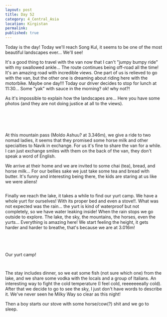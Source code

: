 ```yaml
---
layout: post
title: Day 52
category: 4_Central_Asia
location: Kirgistan
permalink: 
published: true
---
```


Today is the day! Today we'll reach Song Kul, it seems to be one of the most beautiful landscapes ever... We'll see!

It's a good thing to travel with the van now that I can't "jumpy bumpy ride" with my swallowed ankle... The route continues being off-road all the time! It's an amazing road with incredible views. One part of us is relieved to go with the van, but the other one is dreaming about riding here with the motorbike. Maybe one day!!! Today our driver decides to stop for lunch at 11:30... Some "yak" with sauce in the morning? ok! why not?! 

As it's impossible to explain how the landscapes are... Here you have some photos (and they are not doing justice at all to the views).

<p><a
href="https://lh3.googleusercontent.com/c4K1UHP7n3m0I2FrnEVGpxDn8IoqK6elH1B4uftxSmbrq8aDYa8atXymj-tTjOOOwSRVt7-BmdubrQr4XHLzAVQVw28Rk-QmOGJ4lgd4l9OCrFaEynd3ZK71uWZqafPPY6p72PCZkUP6UuJfw8FgIpfSwV6ERAwXbucNtz6pBqFd3DHyprbNHAHkeHYucns6sVA9tkzPeAV5A_f2aVouxiGmgauyeH7KWa0dT19rw-cyqYoMmbuHSIWUbSGwh_02CM4_wbyvQq52sz3UJ1B7eDHslcsE0zVb0c6S-Hyc5eNYOSSNpvG6zMVQGjTWA9CP_uLQ0AkMY11es7-Lq2xpOPxioqz5Wf2Lcjw6-K5K2BACSwU-RVci0am-hGS57scbKXvOgkY8nXdgL3vWO0NnWxeKcDtFF2sXSWrC3ETwJpQr6zHiPBkysO_Yx1JCsgIKtTkE5b-wqMBkIYgGANXzo2e41J8Yfea6FRHDcgzuos39BXZJToVoNsHr9IFeRQKMEpxG7jxB7s8i6oALvsBx_PXmgFT-9UyMPux9ML516hOI2JynteG81RYmlbDHyz045j9loQW0dzA3JOVrp4RfDb92-8m997PEKgLXz6hdrgldE2n_gwAbHHOvvLlbJeUBufUgkIZjjQuUGhr8ABOzTyvQfZccLJ8RgsmqNel1SplTIZaMfnaDAP6D3A=w840-h630-no"><img 
src="https://lh3.googleusercontent.com/c4K1UHP7n3m0I2FrnEVGpxDn8IoqK6elH1B4uftxSmbrq8aDYa8atXymj-tTjOOOwSRVt7-BmdubrQr4XHLzAVQVw28Rk-QmOGJ4lgd4l9OCrFaEynd3ZK71uWZqafPPY6p72PCZkUP6UuJfw8FgIpfSwV6ERAwXbucNtz6pBqFd3DHyprbNHAHkeHYucns6sVA9tkzPeAV5A_f2aVouxiGmgauyeH7KWa0dT19rw-cyqYoMmbuHSIWUbSGwh_02CM4_wbyvQq52sz3UJ1B7eDHslcsE0zVb0c6S-Hyc5eNYOSSNpvG6zMVQGjTWA9CP_uLQ0AkMY11es7-Lq2xpOPxioqz5Wf2Lcjw6-K5K2BACSwU-RVci0am-hGS57scbKXvOgkY8nXdgL3vWO0NnWxeKcDtFF2sXSWrC3ETwJpQr6zHiPBkysO_Yx1JCsgIKtTkE5b-wqMBkIYgGANXzo2e41J8Yfea6FRHDcgzuos39BXZJToVoNsHr9IFeRQKMEpxG7jxB7s8i6oALvsBx_PXmgFT-9UyMPux9ML516hOI2JynteG81RYmlbDHyz045j9loQW0dzA3JOVrp4RfDb92-8m997PEKgLXz6hdrgldE2n_gwAbHHOvvLlbJeUBufUgkIZjjQuUGhr8ABOzTyvQfZccLJ8RgsmqNel1SplTIZaMfnaDAP6D3A=w840-h630-no" alt=""></a></p>

<p><a
href="https://lh3.googleusercontent.com/UN-fRNm_IA66JCTsWVX69cSuht1kuOVmM7J-sa5jWucPWE0i_e5t0jLimFEkQTZ9PCrRfA5TlLtOhcrDJvV1T1lGICzJVX-B4ApxsDolW681NxKtYEgkZY_jJMP_WjVFHgwuU4JMTcqkquYQmPhxfTGQkhv3yPb0g5dY-nbDpTXIuuDNJ9C3cZgIt7GgLL757APuqT8zu5PExbzLJdZfdlfR4GcmGXLlC6b5dbQ9xr5MXSuy23vFq6_fS-DnYQ50QnMQOWAih4ETYc7VDW6kzDDC-QGcUdBMopGypOvMnL6rcxACbHVOdBy15K4M-PEdPEyIyJxCTFIWwWDx4Q8A1OffZlI0ce_SbeEAO2hjfR2CvW2OC35TaqD9wLDLCuvLjRBMkXaFPJ1yeSK3abcM1B_ifC6r4PepuNpkjM6MJHFM84ful3IbTX4H3d2Hs1CmosIA8VjbamZY0yfj3UFZa1hHxkcH0v5rTUnUT4ecvulOnPaU4MVdUxSLGAcIsaYen3-sbK_EGRzIb-qXdujwYXZl6X_dTcic4x6b6Dp0TSjYwlx2QGj4sDldshxQqF3GpwAJYiX-p89xTrqWmwBUAKXuIPa3mShX9X307_L0Z_Sntb6yGlUvSxnnnb19feYCXRpWcd2_45wb0Pd9JWIZG3VEDYh_lGg7bwK1Vr2x62jrhsM8C8TkjC4keA=w1052-h789-no"><img 
src="https://lh3.googleusercontent.com/UN-fRNm_IA66JCTsWVX69cSuht1kuOVmM7J-sa5jWucPWE0i_e5t0jLimFEkQTZ9PCrRfA5TlLtOhcrDJvV1T1lGICzJVX-B4ApxsDolW681NxKtYEgkZY_jJMP_WjVFHgwuU4JMTcqkquYQmPhxfTGQkhv3yPb0g5dY-nbDpTXIuuDNJ9C3cZgIt7GgLL757APuqT8zu5PExbzLJdZfdlfR4GcmGXLlC6b5dbQ9xr5MXSuy23vFq6_fS-DnYQ50QnMQOWAih4ETYc7VDW6kzDDC-QGcUdBMopGypOvMnL6rcxACbHVOdBy15K4M-PEdPEyIyJxCTFIWwWDx4Q8A1OffZlI0ce_SbeEAO2hjfR2CvW2OC35TaqD9wLDLCuvLjRBMkXaFPJ1yeSK3abcM1B_ifC6r4PepuNpkjM6MJHFM84ful3IbTX4H3d2Hs1CmosIA8VjbamZY0yfj3UFZa1hHxkcH0v5rTUnUT4ecvulOnPaU4MVdUxSLGAcIsaYen3-sbK_EGRzIb-qXdujwYXZl6X_dTcic4x6b6Dp0TSjYwlx2QGj4sDldshxQqF3GpwAJYiX-p89xTrqWmwBUAKXuIPa3mShX9X307_L0Z_Sntb6yGlUvSxnnnb19feYCXRpWcd2_45wb0Pd9JWIZG3VEDYh_lGg7bwK1Vr2x62jrhsM8C8TkjC4keA=w1052-h789-no" alt=""></a></p>

<p><a
href="https://lh3.googleusercontent.com/WT0CXYTQe2vBXYrtedCvsYBOFRyIgUd220laXWTyATWKbneeorKGBU2iW14-vgNhHuF940jcpyodzbEgSGkdOgs8piPVYDMi7vPvJ1l0qb6xU1woEp_a7LxKTLIhzWJHCdC7RfUISds7bc3N-Bvvjrp_U0JLDkcEfInhkMMQPlS6zF9TjQS_SxNieFIE9q4-m9kCPUejL4nyyDjIE8QaBGOi_UgIzKYK-obOp_fowHhJwGKZUnv9g_m5n9EQTGPmdGKtNrlehJWe8TbxBm44pI9kgF-EDinNAuYbLMfyrMEILZVEk8gzmb01e6jwy46G9En_GGOdeA6ORTHK5YF9yf2oKGrqQ0-zILEgZ0QWfO6jM-YtPWOOFEOs5L77ntEAPaz6TRes2a3fR92HfMRsExEatGHZqSnRbi2isrh2xdc6mmsg-XsrbgAdGjcc3qH9k1LSj8xMUfm1SdoxulZLiN-YXMciFI7RUZJPfhJ5cXLtPpYSs-BR3uoYavqlH1OC_9DI36oY8femhYF2fwQqgpDL9VhSEe6almQtWrYyCkldHozh_vW0_--UNpPsm6mjfuUG4jrkxVol7TcR2_c-ZTECLEArFcTjr8isIh_Rw0q09ClWcZ2CP4JQGiilUp6RnUq7zI1mECPqb4NzWsW3X35RUlMjgsy7krYzFfOWNfDUppLRorkZLdUgMQ=w1052-h789-no"><img 
src="https://lh3.googleusercontent.com/WT0CXYTQe2vBXYrtedCvsYBOFRyIgUd220laXWTyATWKbneeorKGBU2iW14-vgNhHuF940jcpyodzbEgSGkdOgs8piPVYDMi7vPvJ1l0qb6xU1woEp_a7LxKTLIhzWJHCdC7RfUISds7bc3N-Bvvjrp_U0JLDkcEfInhkMMQPlS6zF9TjQS_SxNieFIE9q4-m9kCPUejL4nyyDjIE8QaBGOi_UgIzKYK-obOp_fowHhJwGKZUnv9g_m5n9EQTGPmdGKtNrlehJWe8TbxBm44pI9kgF-EDinNAuYbLMfyrMEILZVEk8gzmb01e6jwy46G9En_GGOdeA6ORTHK5YF9yf2oKGrqQ0-zILEgZ0QWfO6jM-YtPWOOFEOs5L77ntEAPaz6TRes2a3fR92HfMRsExEatGHZqSnRbi2isrh2xdc6mmsg-XsrbgAdGjcc3qH9k1LSj8xMUfm1SdoxulZLiN-YXMciFI7RUZJPfhJ5cXLtPpYSs-BR3uoYavqlH1OC_9DI36oY8femhYF2fwQqgpDL9VhSEe6almQtWrYyCkldHozh_vW0_--UNpPsm6mjfuUG4jrkxVol7TcR2_c-ZTECLEArFcTjr8isIh_Rw0q09ClWcZ2CP4JQGiilUp6RnUq7zI1mECPqb4NzWsW3X35RUlMjgsy7krYzFfOWNfDUppLRorkZLdUgMQ=w1052-h789-no" alt=""></a></p>

<p><a
href="https://lh3.googleusercontent.com/rU0rbPUmtyPHU61dZeJxKPPXI_ZTLf6ooWKL4YwZ6G6EQIUgfwLqBn1Vi1RC26QqJIE7tS15DNMrDTL0ctiMFpNDu220M-8tlHsN4gqkyq9upl3eUgT_5v89mk8ao8uh3Q9ZqGRoWXhLibmgH5EDsGJv63ke1_CU9iTr_ryPkhjiIssricDbEUvHmbGMf0sj8hhUwxqm0_ZcKWzPSAv2CxgohCTggtshh4rrcZ-wiHUomYnuxES6BFmDsBHklcks3VldQiC5DFHsu7DsEqPaUbRiGNKCCoQSQt5x8rDfb9HeH9YKhPN0Lyw9jcuIM3clEK1R2VfESAzHa7fD8lhAPydqUVKsZB9h8WLwhGklicGfuXYOj-hF7-1XpoTdbkb9nhuPjPB2vzRyctgIUMlvUFvVFvSKvX-EyJG4XZpsUcOfK1HFw9RXfif9b16IWjwfxeW2IUp-1ZBqE338EQZXxESgeNlXq8dgZUEwKE99ohzN7XQu8kOR2Gkr7tsWSFrCsqwtJ1rPC3He1kbg_YzUyy70pYa8n4_od_gHBloo-MgRMRCRalewH8U3Dt08dwtp-Tdpyokwa0i7jb8UA4QBxcoA3hBWHFSDNnWkhVu8qH3jFJ_ums1I9GNprHLjYMMQ24TuH29Ge7imoSr7KYgR8yWESIjk_H3MMvYIx_j0r6Ax68gqIZp9VUCe4A=w1052-h789-no"><img 
src="https://lh3.googleusercontent.com/rU0rbPUmtyPHU61dZeJxKPPXI_ZTLf6ooWKL4YwZ6G6EQIUgfwLqBn1Vi1RC26QqJIE7tS15DNMrDTL0ctiMFpNDu220M-8tlHsN4gqkyq9upl3eUgT_5v89mk8ao8uh3Q9ZqGRoWXhLibmgH5EDsGJv63ke1_CU9iTr_ryPkhjiIssricDbEUvHmbGMf0sj8hhUwxqm0_ZcKWzPSAv2CxgohCTggtshh4rrcZ-wiHUomYnuxES6BFmDsBHklcks3VldQiC5DFHsu7DsEqPaUbRiGNKCCoQSQt5x8rDfb9HeH9YKhPN0Lyw9jcuIM3clEK1R2VfESAzHa7fD8lhAPydqUVKsZB9h8WLwhGklicGfuXYOj-hF7-1XpoTdbkb9nhuPjPB2vzRyctgIUMlvUFvVFvSKvX-EyJG4XZpsUcOfK1HFw9RXfif9b16IWjwfxeW2IUp-1ZBqE338EQZXxESgeNlXq8dgZUEwKE99ohzN7XQu8kOR2Gkr7tsWSFrCsqwtJ1rPC3He1kbg_YzUyy70pYa8n4_od_gHBloo-MgRMRCRalewH8U3Dt08dwtp-Tdpyokwa0i7jb8UA4QBxcoA3hBWHFSDNnWkhVu8qH3jFJ_ums1I9GNprHLjYMMQ24TuH29Ge7imoSr7KYgR8yWESIjk_H3MMvYIx_j0r6Ax68gqIZp9VUCe4A=w1052-h789-no" alt=""></a></p>

<p><a
href="https://lh3.googleusercontent.com/KqIF1F3788aaLkQTXyTYG3rZC4qZPAv1NFA7IJp3werFTcJLxXnDmzcrL3WksVdINJ9WywXdw6CE0ATjmRXLo4J7byBYmTdBuAzdhGdc9hJEL5YbA8b4cO3-bnVNcBmFUFl3yCVn_ecRRO0OkHFjod6SfMwzzOIFjai5cd3L795Qs2DVeIeP688Tf3NCqpiTKzaQ1yV961Bi7bN-rdZ2Ip3yhgZmEMujvQ0gwIR0HhOzZRJvYASbCD4HPu82BzHScQQWIl1Zf6j7aTtqF6AEUaj68AHxDcTvWTwRLkhClnrclemB-a7iPO9Yr7T71y0dGQLw5ZlY7loi5unDRs6FG-DQelPXtOO9TEGnxLbHkenHcZCZ_v5wf5gy38lJNAjoOYY7Uln1BlhoFNsqHV1XO3yN6azxMTIIG75qMj81BiBdsYUo3OsHHBoG4Dm3i4jPatdt0NSBcL6aN-Nl53fE_Zi7WFwXXD5kMGFRPy7AM5Vc9c--9cb5TNITupkJxM-Rn3HDhLzxl0JaohgJRvz01fUKn1lRlFKCGnJn4TTppLXVbo_1A15G7y8kTK19l0_RVFwIVfIN6RuCJ0RA4sLzzAfYFET4dhaLd5_MfW_GkbQL7vmoQQXIabootXH1BvkRi6VVWGMqUEcviWspZaCtXw20obJ40IEkHVxFkW2ErQY55QCtHjCcpYnyww=w840-h630-no"><img 
src="https://lh3.googleusercontent.com/KqIF1F3788aaLkQTXyTYG3rZC4qZPAv1NFA7IJp3werFTcJLxXnDmzcrL3WksVdINJ9WywXdw6CE0ATjmRXLo4J7byBYmTdBuAzdhGdc9hJEL5YbA8b4cO3-bnVNcBmFUFl3yCVn_ecRRO0OkHFjod6SfMwzzOIFjai5cd3L795Qs2DVeIeP688Tf3NCqpiTKzaQ1yV961Bi7bN-rdZ2Ip3yhgZmEMujvQ0gwIR0HhOzZRJvYASbCD4HPu82BzHScQQWIl1Zf6j7aTtqF6AEUaj68AHxDcTvWTwRLkhClnrclemB-a7iPO9Yr7T71y0dGQLw5ZlY7loi5unDRs6FG-DQelPXtOO9TEGnxLbHkenHcZCZ_v5wf5gy38lJNAjoOYY7Uln1BlhoFNsqHV1XO3yN6azxMTIIG75qMj81BiBdsYUo3OsHHBoG4Dm3i4jPatdt0NSBcL6aN-Nl53fE_Zi7WFwXXD5kMGFRPy7AM5Vc9c--9cb5TNITupkJxM-Rn3HDhLzxl0JaohgJRvz01fUKn1lRlFKCGnJn4TTppLXVbo_1A15G7y8kTK19l0_RVFwIVfIN6RuCJ0RA4sLzzAfYFET4dhaLd5_MfW_GkbQL7vmoQQXIabootXH1BvkRi6VVWGMqUEcviWspZaCtXw20obJ40IEkHVxFkW2ErQY55QCtHjCcpYnyww=w840-h630-no" alt=""></a></p>

At this mountain pass (Moldo Ashuu? at 3.346m), we give a ride to two nomad ladies, it seems that they promised some horse milk and other specialties to Navik in exchange. For us it's fine to share the van for a while. I can just exchange smiles with them on the back of the van, they don't speak a word of English.

We arrive at their home and we are invited to some chai (tea), bread, and horse milk... For our bellies sake we just take some tea and bread with butter. It's funny and interesting being there, the kids are staring at us like we were aliens!

<p><a
href="https://lh3.googleusercontent.com/HmUzA61EPRp2wjkR6DLrY7UqcX6JYafya345LT4oJN802xyj54QfiHCeWubBlcul9AOiNs_nYr6MgRqKbXVWCxpIyViU3G-75iU9UYo_Ck_KXYxcPcloayp7mYcZiRnLPifoJ_RafvQA0adlZT1_XN9_L6xH57fE2od2lMI5pD4s9iZoAwU6ZOZFH07sSnsiQvuZQgAeA6ltQvGIxIhY6De07KM0sv1ORwQtMFzq8V_oLhgkQwD9NJfAJ33R4z2coCykBANueKNxgMzf1fMT0JZrT_7ZEURAvBuQtBTYWP2veor6Bu-NcnDP1C5tzXTUGifptsul6nPLEzIG4vYxTGvaoy26JLSnV1jw7M6wR241wK2XAjnW4BiW8ZP3gx7dCKEJqF2Gm-UP-lPsV-wxnK-PKGy6cstnvE_7z1-Spa0Sr-3fmr98Keztq09sr7m75Q4qQbknSli98Xv22s5CKNR3r-kFWPjk2A-DhdW1Tmrsx7MESonWhGnIVFNrw_JDAP94gKFMZuH__EvmYeZFKiPoc38MduN9NkzhS81rwViu_ndjuaKPW3pMKzDNUEw3tOvcxGR86CyL1y1vnJkYqQ0S4u20vTKdL_4wJ1ZOD6QN-gVANOZSZNanAt7Tym-oK0SO_TjcP14Mh6tGDncj3lyD_QrPeC1Y7O0r-sCDH8AYHtnYdufq4__HXg=w840-h630-no"><img 
src="https://lh3.googleusercontent.com/HmUzA61EPRp2wjkR6DLrY7UqcX6JYafya345LT4oJN802xyj54QfiHCeWubBlcul9AOiNs_nYr6MgRqKbXVWCxpIyViU3G-75iU9UYo_Ck_KXYxcPcloayp7mYcZiRnLPifoJ_RafvQA0adlZT1_XN9_L6xH57fE2od2lMI5pD4s9iZoAwU6ZOZFH07sSnsiQvuZQgAeA6ltQvGIxIhY6De07KM0sv1ORwQtMFzq8V_oLhgkQwD9NJfAJ33R4z2coCykBANueKNxgMzf1fMT0JZrT_7ZEURAvBuQtBTYWP2veor6Bu-NcnDP1C5tzXTUGifptsul6nPLEzIG4vYxTGvaoy26JLSnV1jw7M6wR241wK2XAjnW4BiW8ZP3gx7dCKEJqF2Gm-UP-lPsV-wxnK-PKGy6cstnvE_7z1-Spa0Sr-3fmr98Keztq09sr7m75Q4qQbknSli98Xv22s5CKNR3r-kFWPjk2A-DhdW1Tmrsx7MESonWhGnIVFNrw_JDAP94gKFMZuH__EvmYeZFKiPoc38MduN9NkzhS81rwViu_ndjuaKPW3pMKzDNUEw3tOvcxGR86CyL1y1vnJkYqQ0S4u20vTKdL_4wJ1ZOD6QN-gVANOZSZNanAt7Tym-oK0SO_TjcP14Mh6tGDncj3lyD_QrPeC1Y7O0r-sCDH8AYHtnYdufq4__HXg=w840-h630-no" alt=""></a></p>

Finally we reach the lake, it takes a while to find our yurt camp. We have a whole yurt for ourselves! With its proper bed and even a stove!!. What was not expected was the rain... the yurt is kind of waterproof but not completely, so we have water leaking inside! When the rain stops we go outside to explore. The lake, the sky, the mountains, the horses, even the yurts... Everything is amazing here! We start feeling the height, it gets harder and harder to breathe, that's because we are at 3.016m!

<p><a
href="https://lh3.googleusercontent.com/EiPPAob01Fu27LtLC028Kkr9WBr6vCtU_8aF5-ma8JIkcoOp0BNJJZgHur735UPo-YUO_RhXMCvqKIRDUq6n3E3LE_4H1hONACwN6F4LQIa96pyPJiC54anQ27kL33NQtYhuFIFhelpvt5DfPQCvLpdgCn-jUjMrc3RgTnRzFsZGukWb6sN3PmyeEwyzOAhSUA0fiZx4_VXgOOuAURB0n3qAWVPAh_9gCsA0-kYeWceQqjuNUqd27Wu8Rfw5vD1BM0Gr2q7d7o2AzDKw5rdbKOeRnhNy2izCnu2o0wZFHsQLyahlVJRT8JANYCdSFOJkhfAjiSsl5-BD-I98Yibsg6oOUkjV8HFO--YP40gD1c0_Sb1b46T2i6IJIXwVdxOg9-jLz542wD7Cn4nVpklpJoGGRxl2L9dai6s7Wt_6G4jgICtybnkW98lMEEWSnGG2zK1qDSxGk-zS7BDeu43zq0d2xZmB2GFbIReBw4tkh7iUs7e6DO51to7VuEu5MpbNwzcq3MYA2JQFzBxqU9w4ZchmZLIldjzVJtunZai8EE6xfMpTWzoa97fg15t2HpQwI4b7HmShgc5tkKVktjtq4Kjud10zvMjvoeGiSA9eVhDcmXy_C6OBPLKgQH63lfO8SM7soM-8-1pTpLhkzAZheYS03p3XATRyqzyjaymEA2ye9_6YYWMdpiZzfA=w1052-h789-no"><img 
src="https://lh3.googleusercontent.com/EiPPAob01Fu27LtLC028Kkr9WBr6vCtU_8aF5-ma8JIkcoOp0BNJJZgHur735UPo-YUO_RhXMCvqKIRDUq6n3E3LE_4H1hONACwN6F4LQIa96pyPJiC54anQ27kL33NQtYhuFIFhelpvt5DfPQCvLpdgCn-jUjMrc3RgTnRzFsZGukWb6sN3PmyeEwyzOAhSUA0fiZx4_VXgOOuAURB0n3qAWVPAh_9gCsA0-kYeWceQqjuNUqd27Wu8Rfw5vD1BM0Gr2q7d7o2AzDKw5rdbKOeRnhNy2izCnu2o0wZFHsQLyahlVJRT8JANYCdSFOJkhfAjiSsl5-BD-I98Yibsg6oOUkjV8HFO--YP40gD1c0_Sb1b46T2i6IJIXwVdxOg9-jLz542wD7Cn4nVpklpJoGGRxl2L9dai6s7Wt_6G4jgICtybnkW98lMEEWSnGG2zK1qDSxGk-zS7BDeu43zq0d2xZmB2GFbIReBw4tkh7iUs7e6DO51to7VuEu5MpbNwzcq3MYA2JQFzBxqU9w4ZchmZLIldjzVJtunZai8EE6xfMpTWzoa97fg15t2HpQwI4b7HmShgc5tkKVktjtq4Kjud10zvMjvoeGiSA9eVhDcmXy_C6OBPLKgQH63lfO8SM7soM-8-1pTpLhkzAZheYS03p3XATRyqzyjaymEA2ye9_6YYWMdpiZzfA=w1052-h789-no" alt=""></a></p>

<p><a
href="https://lh3.googleusercontent.com/3AjMtxhxLBiU5pCKP22QFcjJ3HBX2_1FaKqaGDdU0FcyvmPx_XwsFfYdLX36ihsGl-2vTN4Ck5EyR2sI_E8B6cbnzQ7IIs252nZS3mY3r3XFHO0ShMeXDMbgVuHxY7u4nq_SZ676Y0JMLi5zHnLanUOjlt1tdvb-ZPIYS7M7shGvcNKCleVmqQfRa1K6a_jtDx-siwlY-k361b6G3N7VrM49CXMRnKEGAFSrv4OSXzVzKLqj8o7xNBBMJ7Jk0zn8ky5r6dAhbJOanUArx3AIPVU6EnpQWPzd1FGTxLBFIz5j9FF1yOuwoKBxCA2zCdiLoYqzRkh2fKlDu6xw2D0kusRI9akyS82BBkugLnqtVYflogxWt4V9v-ZOfwSqEJDUyFVL_NrYhjKH_7h4sxczsHsqVXXiR3Z4f4eKyTInmb_0iZJEZEztf3jsvgEZvzjmE1RXaM8927jLsH29qnIywqze2LrjOz-4_SeL0rn7b1u4RxTHwBh_sjlzct2Oc5HaoJqsUXlRg7UePoLbbEZDc2Ne_2Rn45aOYWkWNd6Y4ycwL6971ZQh45fXlqevzW0A_tsgjzIUgLA0E-0Riz6zacV4PIjZpu1ao7Gd88mTcrqstScmXFiMTrh8LHj2TiYm3hoUoHqeYX1rgG56bC6yaIqOeyCk0Myfe9ylicwPy5RpRtMADaEuphMWaw=w1052-h789-no"><img 
src="https://lh3.googleusercontent.com/3AjMtxhxLBiU5pCKP22QFcjJ3HBX2_1FaKqaGDdU0FcyvmPx_XwsFfYdLX36ihsGl-2vTN4Ck5EyR2sI_E8B6cbnzQ7IIs252nZS3mY3r3XFHO0ShMeXDMbgVuHxY7u4nq_SZ676Y0JMLi5zHnLanUOjlt1tdvb-ZPIYS7M7shGvcNKCleVmqQfRa1K6a_jtDx-siwlY-k361b6G3N7VrM49CXMRnKEGAFSrv4OSXzVzKLqj8o7xNBBMJ7Jk0zn8ky5r6dAhbJOanUArx3AIPVU6EnpQWPzd1FGTxLBFIz5j9FF1yOuwoKBxCA2zCdiLoYqzRkh2fKlDu6xw2D0kusRI9akyS82BBkugLnqtVYflogxWt4V9v-ZOfwSqEJDUyFVL_NrYhjKH_7h4sxczsHsqVXXiR3Z4f4eKyTInmb_0iZJEZEztf3jsvgEZvzjmE1RXaM8927jLsH29qnIywqze2LrjOz-4_SeL0rn7b1u4RxTHwBh_sjlzct2Oc5HaoJqsUXlRg7UePoLbbEZDc2Ne_2Rn45aOYWkWNd6Y4ycwL6971ZQh45fXlqevzW0A_tsgjzIUgLA0E-0Riz6zacV4PIjZpu1ao7Gd88mTcrqstScmXFiMTrh8LHj2TiYm3hoUoHqeYX1rgG56bC6yaIqOeyCk0Myfe9ylicwPy5RpRtMADaEuphMWaw=w1052-h789-no" alt=""></a></p>

<p><a
href="https://lh3.googleusercontent.com/ykXJhHbuvc1SAtfBn-XM428O6J5Y3xQw1YVJ52i9sPTw1m3QHz53bkCxQNHLSldzrKhrPWJPJvIIDX3grS5uZYFUIiUs4k-SeXTFsn_fl9iA5T8T0q8U_Djage5f4_FrASg1U8S7wt70n9ew1-htDMNyCz9YBgbPSSFhf9OpDcbsnd70dB0Wh1QwKwjgLJPDkRKFbQ5J4Fl7ounWE6_q2MWoBAJyesaLCZ_J_iuBEATVe3gAsogAwdmfJnaD03w3TKUqZMZW2hRxq1iIFisQiFNjsGHPq4zPgxmIFgZSfBQoK03FoFiky9iJLrQXSi9AJeZWBOeAtSqwbADOfqH9SG2dpt8k3tggg-h2ZGUT5vluU-h4C4Jx-vmN-bs5z5FjbUC3WzR3ldjnfg1nfbjBQ5vnHvYlyYyyxxlF6ufc7DBE5njHuuG-Sf9ZveJRzX3Lw9FnsKSEmAw6_yFsSjoEk6RJcTSPYnHyuGjqA_sHhgEEIWYP4rdpQf0K1qa2vfdxMqWHX_wJ3P_6mdTCG-YTsSDQsymV6nb3F8ZwqUguzzu8nyrjYra5RFdTjncp211FyIyC3Ktd_j9hxcY4u1TTCuZd4t8ncdZVjRV55JHaZ9l7EJL5lJ71yYPQb5ZORFt_zRLSgXYPKDaT2bGZxMeKXXySn5Fc0SmOthya-n1atGALN_QUsYNHb20RAg=w1052-h789-no"><img 
src="https://lh3.googleusercontent.com/ykXJhHbuvc1SAtfBn-XM428O6J5Y3xQw1YVJ52i9sPTw1m3QHz53bkCxQNHLSldzrKhrPWJPJvIIDX3grS5uZYFUIiUs4k-SeXTFsn_fl9iA5T8T0q8U_Djage5f4_FrASg1U8S7wt70n9ew1-htDMNyCz9YBgbPSSFhf9OpDcbsnd70dB0Wh1QwKwjgLJPDkRKFbQ5J4Fl7ounWE6_q2MWoBAJyesaLCZ_J_iuBEATVe3gAsogAwdmfJnaD03w3TKUqZMZW2hRxq1iIFisQiFNjsGHPq4zPgxmIFgZSfBQoK03FoFiky9iJLrQXSi9AJeZWBOeAtSqwbADOfqH9SG2dpt8k3tggg-h2ZGUT5vluU-h4C4Jx-vmN-bs5z5FjbUC3WzR3ldjnfg1nfbjBQ5vnHvYlyYyyxxlF6ufc7DBE5njHuuG-Sf9ZveJRzX3Lw9FnsKSEmAw6_yFsSjoEk6RJcTSPYnHyuGjqA_sHhgEEIWYP4rdpQf0K1qa2vfdxMqWHX_wJ3P_6mdTCG-YTsSDQsymV6nb3F8ZwqUguzzu8nyrjYra5RFdTjncp211FyIyC3Ktd_j9hxcY4u1TTCuZd4t8ncdZVjRV55JHaZ9l7EJL5lJ71yYPQb5ZORFt_zRLSgXYPKDaT2bGZxMeKXXySn5Fc0SmOthya-n1atGALN_QUsYNHb20RAg=w1052-h789-no" alt=""></a></p>

<p><a
href="https://lh3.googleusercontent.com/qFiP9vUGi0KdXZ_1LjhMvwMmXiLopGxe0sf-i2u7eIPoOR8wXQHs4rq_UQqZKgh4sC4JUCnltbvtZ47knk4B1BZmGtAEnpnct2pE7RHkSrE6RkefEhz2VXdaXruG9e1xJmvtWZ5jurB6isxvD4TbkyXVf47bdDHdfb4E0Wkk70TqGdywjoerqVe2Zrv5oj66ifz45ZVS6u3cbBODfdvJS5cQuJxIOYwsNaDIRlX2W0ovHluUXuhsSlQO8yn2YGVt76t1F_TTP9P9BVZwhIa3DSMbkDTHHqOubvhYuQkkftpYBcGi-nBT_BEM8vf1FbWklWv78a87ZfCaWaTpSAf831DLq4ZGQ_d8LSys3vqxXi2wRJoghLL-pOtczV0YwDlN5uW7n-XVlUdRo1NSl5XC6SDkZqKmfJGITLzPKkmf7OpxV7LgT_0wwH5NsfQPq-nAODsDfOU0Stan86esoQnKgkosYTyXY2vMGmfeqSg99joq5AOdmYZFEWrLlMnMMhGKpClNMeR_JBZxb5GUEhqO5THfVwatvf9mSsd05YKQnTx4OEBwKCpWLY4_bqG4YXhDAPohK83MXzpOpi0XQraIkkMwlNzFwu7mzfOpwoOmii6VizPxyzZ2gQDUDiwE2h39Y7luM88zZMols-uxTd1G6GulERGIkisrXrCeYtm5pdptADT0NAatkpBwOg=w840-h630-no"><img 
src="https://lh3.googleusercontent.com/qFiP9vUGi0KdXZ_1LjhMvwMmXiLopGxe0sf-i2u7eIPoOR8wXQHs4rq_UQqZKgh4sC4JUCnltbvtZ47knk4B1BZmGtAEnpnct2pE7RHkSrE6RkefEhz2VXdaXruG9e1xJmvtWZ5jurB6isxvD4TbkyXVf47bdDHdfb4E0Wkk70TqGdywjoerqVe2Zrv5oj66ifz45ZVS6u3cbBODfdvJS5cQuJxIOYwsNaDIRlX2W0ovHluUXuhsSlQO8yn2YGVt76t1F_TTP9P9BVZwhIa3DSMbkDTHHqOubvhYuQkkftpYBcGi-nBT_BEM8vf1FbWklWv78a87ZfCaWaTpSAf831DLq4ZGQ_d8LSys3vqxXi2wRJoghLL-pOtczV0YwDlN5uW7n-XVlUdRo1NSl5XC6SDkZqKmfJGITLzPKkmf7OpxV7LgT_0wwH5NsfQPq-nAODsDfOU0Stan86esoQnKgkosYTyXY2vMGmfeqSg99joq5AOdmYZFEWrLlMnMMhGKpClNMeR_JBZxb5GUEhqO5THfVwatvf9mSsd05YKQnTx4OEBwKCpWLY4_bqG4YXhDAPohK83MXzpOpi0XQraIkkMwlNzFwu7mzfOpwoOmii6VizPxyzZ2gQDUDiwE2h39Y7luM88zZMols-uxTd1G6GulERGIkisrXrCeYtm5pdptADT0NAatkpBwOg=w840-h630-no" alt=""></a></p>

Our yurt camp!

<p><a
href="https://lh3.googleusercontent.com/V0pVDcIUAy27sdiOrYBTX2_1w4OBl2Z_Uw7204HmRRIK25GwMezNLzZyU6mX8Kp6KeoaeFtdFKmwQBNXRjSPJP205idofFZkN5Fiez2BbPDDY7pVnIo4wDk2vK4Aa3LKWvdYRJTnNk2korOem3OxRQOMNTOJgtwULrejsWKZM2SHqZmWluaRoMcAC5CSSP6ei2GPUm84v4LOS49bxHfXDCBGa8R4m0HuFLTNnQko2E1ukt9ZOE5N4hEmq6lQaa94zYdpFoZPiZgKeEJS-6ShcYu9X9mDrfEthosU5F0I0abUHSsvvGlA87pkCZvhQdq5IEdTfHK8FRR6PUOVJ0zd70SM2dnFbkE4O-cnuXCgL0o-vTrG77InbDj64wAj5VXZo4NUv92wh2RjCDuRm4wBOuT_fxfIzWJnInMfZO1QCahTYQRnZur7OHReXyT01kf8Fcwr8ZyDqPgdaZ02xNNbTy_KpUE0Br3SBFbg_c276egM1I0iTVns9NPabhcysit-DZsVj4hTVc14lSt2tRKR9n_02mWU_23kzid9DU8R3qxEjCj7eAyjVrxNBtZBHz0LSlRe4s1I4lv7x7YFRE0eZr0ARZXOZLl2P3frH4w4-LwOnCy4VEBiSONYIUY0O9vr8YnNIwlOhBqn4zuZq7pfeXi_vJ8XfzTWRk6s3c66jOKtRGDf4RKgdQmM9Q=w1052-h789-no"><img 
src="https://lh3.googleusercontent.com/V0pVDcIUAy27sdiOrYBTX2_1w4OBl2Z_Uw7204HmRRIK25GwMezNLzZyU6mX8Kp6KeoaeFtdFKmwQBNXRjSPJP205idofFZkN5Fiez2BbPDDY7pVnIo4wDk2vK4Aa3LKWvdYRJTnNk2korOem3OxRQOMNTOJgtwULrejsWKZM2SHqZmWluaRoMcAC5CSSP6ei2GPUm84v4LOS49bxHfXDCBGa8R4m0HuFLTNnQko2E1ukt9ZOE5N4hEmq6lQaa94zYdpFoZPiZgKeEJS-6ShcYu9X9mDrfEthosU5F0I0abUHSsvvGlA87pkCZvhQdq5IEdTfHK8FRR6PUOVJ0zd70SM2dnFbkE4O-cnuXCgL0o-vTrG77InbDj64wAj5VXZo4NUv92wh2RjCDuRm4wBOuT_fxfIzWJnInMfZO1QCahTYQRnZur7OHReXyT01kf8Fcwr8ZyDqPgdaZ02xNNbTy_KpUE0Br3SBFbg_c276egM1I0iTVns9NPabhcysit-DZsVj4hTVc14lSt2tRKR9n_02mWU_23kzid9DU8R3qxEjCj7eAyjVrxNBtZBHz0LSlRe4s1I4lv7x7YFRE0eZr0ARZXOZLl2P3frH4w4-LwOnCy4VEBiSONYIUY0O9vr8YnNIwlOhBqn4zuZq7pfeXi_vJ8XfzTWRk6s3c66jOKtRGDf4RKgdQmM9Q=w1052-h789-no" alt=""></a></p>

<p><a
href="https://lh3.googleusercontent.com/34rxWsdtnIQPgXnR5TdW-qZEQ82BakZSb8qMAJ7UM_vy2ybY_5LP0inluIenuGGa6xEQurrpagk99N2fqEpEgBvhz70o0lbVGW-KJiAAxAUZDC6eJzAwfsWvKrylLeynRom57gqnvuTGt6oZ3KuFglLCXMgsYV4N1liYFiaFsUttpLIDMYzVMZjiWxNdTVJrFb3Qc17pVzVfZ5krxMzxP8pn5ndK1j0C0wWVcpK1WVdigFaiEOJC1zyVMG7uf-ln__xohct-Pab1MH7dGiSFMpNavG-qWI96eHgPkoNMk57fHIa07uFdz0ygRA_MS9kSTnUIZrfvRqqG_YZJtiZDQ2Q2HF1reHxEy9eMVnaKWUrAu-pi2NA_HnUo7k2Qmce9OcGInYBuyS-L8jcZN-DGq3UBcsi80ZUIdIheepw-fdLdqaehg_HS42eXnpFCkt0DXk3EScmAE2xwcdCiYLne3Llei2KeIMMA_gRnUe2AkFmgBrnQ7H_3JDNNv4ENgWUwNRGW368AkX5SE2aAled6pNHO0mpLcNCPhECZuKQrVGKAVeHgn8XqKcRJ82qL3vUGDACmZxe37TAI3u-JbOUpI56VXOh41e6qd6-nw255dVk1wMF0Zc1KaRWqaeyKTlrftHbrqsC5JCOE_PpSrTGDhbng61fiwnfkcdmuodzTRAEegHAScTH-EykudQ=w1052-h789-no"><img 
src="https://lh3.googleusercontent.com/34rxWsdtnIQPgXnR5TdW-qZEQ82BakZSb8qMAJ7UM_vy2ybY_5LP0inluIenuGGa6xEQurrpagk99N2fqEpEgBvhz70o0lbVGW-KJiAAxAUZDC6eJzAwfsWvKrylLeynRom57gqnvuTGt6oZ3KuFglLCXMgsYV4N1liYFiaFsUttpLIDMYzVMZjiWxNdTVJrFb3Qc17pVzVfZ5krxMzxP8pn5ndK1j0C0wWVcpK1WVdigFaiEOJC1zyVMG7uf-ln__xohct-Pab1MH7dGiSFMpNavG-qWI96eHgPkoNMk57fHIa07uFdz0ygRA_MS9kSTnUIZrfvRqqG_YZJtiZDQ2Q2HF1reHxEy9eMVnaKWUrAu-pi2NA_HnUo7k2Qmce9OcGInYBuyS-L8jcZN-DGq3UBcsi80ZUIdIheepw-fdLdqaehg_HS42eXnpFCkt0DXk3EScmAE2xwcdCiYLne3Llei2KeIMMA_gRnUe2AkFmgBrnQ7H_3JDNNv4ENgWUwNRGW368AkX5SE2aAled6pNHO0mpLcNCPhECZuKQrVGKAVeHgn8XqKcRJ82qL3vUGDACmZxe37TAI3u-JbOUpI56VXOh41e6qd6-nw255dVk1wMF0Zc1KaRWqaeyKTlrftHbrqsC5JCOE_PpSrTGDhbng61fiwnfkcdmuodzTRAEegHAScTH-EykudQ=w1052-h789-no" alt=""></a></p>

The stay includes dinner, so we eat some fish (not sure which one) from the lake, and we share some vodka with the locals and a group of Italians. An interesting way to fight the cold temperature (I feel cold, reeeeeeeally cold). After that we decide to go to see the sky, I just don't have words to describe it. We've never seen he Milky Way so clear as this night!

Then a boy starts our stove with some horse/cow(?) shit and we go to sleep.